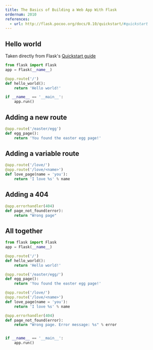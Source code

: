 ```yaml
---
title: The Basics of Building a Web App With Flask
ordernum: 2010
references:
  - url: http://flask.pocoo.org/docs/0.10/quickstart/#quickstart
---
```




## Hello world

Taken directly from Flask's [Quickstart guide](http://flask.pocoo.org/docs/0.10/quickstart/#quickstart)

```py
from flask import Flask
app = Flask(__name__)

@app.route('/')
def hello_world():
    return 'Hello world!'

if __name__ == '__main__':
    app.run()
```


## Adding a new route

```py
@app.route('/easter/egg')
def egg_page():
    return 'You found the easter egg page!'
```

## Adding a variable route

```py
@app.route('/love/')
@app.route('/love/<name>')
def love_page(name = 'you'):
    return 'I love %s' % name
```


## Adding a 404

```py
@app.errorhandler(404)
def page_not_found(error):
    return "Wrong page"
```


## All together


```py
from flask import Flask
app = Flask(__name__)

@app.route('/')
def hello_world():
    return 'Hello world!'

@app.route('/easter/egg/')
def egg_page():
    return 'You found the easter egg page!'

@app.route('/love/')
@app.route('/love/<name>')
def love_page(name = 'you'):
    return 'I love %s' % name

@app.errorhandler(404)
def page_not_found(error):
    return "Wrong page. Error message: %s" % error


if __name__ == '__main__':
    app.run()
```
